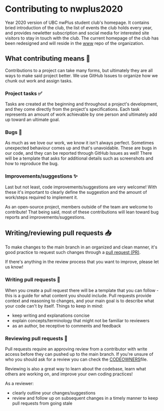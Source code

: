 # Contributing to nwplus2020
Year 2020 version of UBC nwPlus student club's homepage. It contains bried introduction of the club, the
list of events the club holds every year, and provides newletter subscription and social media for interested 
site visitors to stay in touch with the club. The current homepage of the club has been redesigned and will reside in the [www](https://github.com/nwplus/www) repo of the organization.

## What contributing means 🤝
Contributions to a project can take many forms, but ultimately they are all ways to make said project better. We use GitHub Issues to organize how we chunk out work and assign tasks.

### Project tasks ✅
Tasks are created at the beginning and throughout a project's development, and they come directly from the project's specifications. Each task represents an amount of work achievable by one person and ultimately add up toward an ultimate goal.

### Bugs 🐞
As much as we love our work, we know it isn't always perfect. Sometimes unexpected behaviour comes up and that's unavoidable. These are bugs in our code, and they can be reported through GitHub Issues as well! There will be a template that asks for additional details such as screenshots and how to reproduce the bug.

### Improvements/suggestions ✨
Last but not least, code improvements/suggestions are very welcome! With these it's important to clearly define the suggestion and the amount of work/steps required to implement it.

As an open-source project, members outside of the team are welcome to contribute! That being said, most of these contributions will lean toward bug reports and improvements/suggestions. 

## Writing/reviewing pull requests 📥
To make changes to the main branch in an organized and clean manner, it's good practice to request such changes through a [pull request (PR)](https://docs.github.com/en/github/collaborating-with-pull-requests/proposing-changes-to-your-work-with-pull-requests/about-pull-requests).

If there's anything in the review process that you want to improve, please let us know!

### Writing pull requests 📝
When you create a pull request there will be a template that you can follow - this is a guide for what content you should include. Pull requests provide context and reasoning to changes, and your main goal is to describe what your code can't by itself. Things to keep in mind:
- keep writing and explanations concise
- explain concepts/terminology that might not be familiar to reviewers
- as an author, be receptive to comments and feedback

### Reviewing pull requests 👀
Pull requests require an approving review from a contributor with write access before they can pushed up to the main branch. If you're unsure of who you should ask for a review you can check the [CODEOWNERS](nwplus2020\.github\CODEOWNERS)file.

Reviewing is also a great way to learn about the codebase, learn what others are working on, and improve your own coding practices!

As a reviewer:
- clearly outline your changes/suggestions
- review and follow up on subsequent changes in a timely manner to keep pull requests from going stale